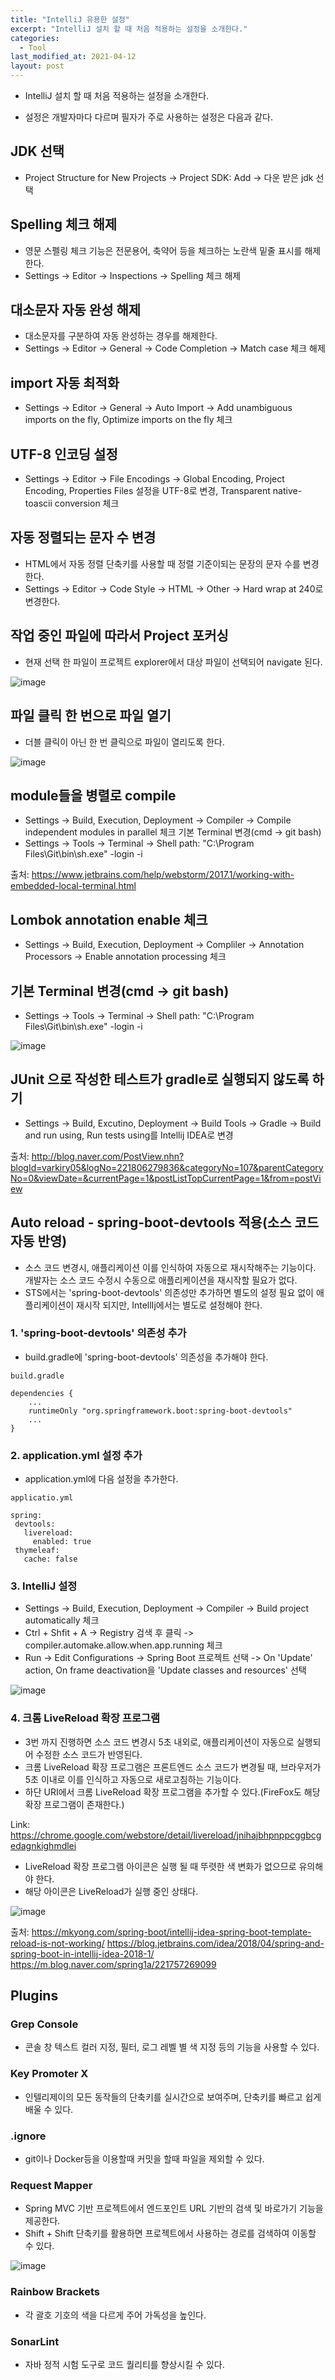 ```yaml
---
title: "IntelliJ 유용한 설정"
excerpt: "IntelliJ 설치 할 때 처음 적용하는 설정을 소개한다."
categories:
  - Tool
last_modified_at: 2021-04-12
layout: post
---
```

- IntelliJ 설치 할 때 처음 적용하는 설정을 소개한다.



- 설정은 개발자마다 다르며 필자가 주로 사용하는 설정은 다음과 같다.



## JDK 선택
- Project Structure for New Projects -> Project SDK: Add -> 다운 받은  jdk 선택



## Spelling 체크 해제
- 영문 스펠링 체크 기능은 전문용어, 축약어 등을 체크하는 노란색 밑줄 표시를 해제한다.
- Settings -> Editor -> Inspections -> Spelling 체크 해제



## 대소문자 자동 완성 해제
- 대소문자를 구분하여 자동 완성하는 경우를 해제한다.
- Settings -> Editor -> General -> Code Completion -> Match case 체크 해제



## import 자동 최적화
- Settings -> Editor -> General -> Auto Import -> Add unambiguous imports on the fly, Optimize imports on the fly 체크



## UTF-8 인코딩 설정
- Settings -> Editor -> File Encodings -> Global Encoding, Project Encoding, Properties Files 설정을 UTF-8로 변경, Transparent native-toascii conversion 체크



## 자동 정렬되는 문자 수 변경
- HTML에서 자동 정렬 단축키를 사용할 때 정렬 기준이되는 문장의 문자 수를 변경한다.
- Settings -> Editor -> Code Style -> HTML -> Other -> Hard wrap at 240로 변경한다.


## 작업 중인 파일에 따라서 Project 포커싱
- 현재 선택 한 파일이 프로젝트 explorer에서 대상 파일이 선택되어 navigate 된다.

![image](/assets/images/2020-07-18-IntelliJ1/image1.png)



## 파일 클릭 한 번으로 파일 열기
- 더블 클릭이 아닌 한 번 클릭으로 파일이 열리도록 한다.

![image](/assets/images/2020-07-18-IntelliJ1/image2.png)



## module들을 병렬로 compile
- Settings -> Build, Execution, Deployment -> Compiler -> Compile independent modules in parallel 체크
기본 Terminal 변경(cmd -> git bash)
- Settings -> Tools -> Terminal -> Shell path: "C:\Program Files\Git\bin\sh.exe" -login -i

출처: <https://www.jetbrains.com/help/webstorm/2017.1/working-with-embedded-local-terminal.html>



## Lombok annotation enable 체크
- Settings -> Build, Execution, Deployment -> Compliler -> Annotation Processors -> Enable annotation processing 체크



## 기본 Terminal 변경(cmd -> git bash)
- Settings -> Tools -> Terminal -> Shell path: "C:\Program Files\Git\bin\sh.exe" -login -i

![image](/assets/images/2020-07-18-IntelliJ1/image3.png)



## JUnit 으로 작성한 테스트가 gradle로 실행되지 않도록 하기
- Settings -> Build, Excutino, Deployment -> Build Tools -> Gradle -> Build and run using, Run tests using를 Intellij IDEA로 변경

출처: <http://blog.naver.com/PostView.nhn?blogId=varkiry05&logNo=221806279836&categoryNo=107&parentCategoryNo=0&viewDate=&currentPage=1&postListTopCurrentPage=1&from=postView>



## Auto reload - spring-boot-devtools 적용(소스 코드 자동 반영)
- 소스 코드 변경시, 애플리케이션 이를 인식하여 자동으로 재시작해주는 기능이다. 개발자는 소스 코드 수정시 수동으로 애플리케이션을 재시작할 필요가 없다. 
- STS에서는 'spring-boot-devtools' 의존성만 추가하면 별도의 설정 필요 없이 애플리케이션이 재시작 되지만, IntellIj에서는 별도로 설정해야 한다.


### 1. 'spring-boot-devtools' 의존성 추가
- build.gradle에 'spring-boot-devtools' 의존성을 추가해야 한다.

```
build.gradle
```

```
dependencies {
    ...
    runtimeOnly "org.springframework.boot:spring-boot-devtools"
    ... 
}
```


### 2. application.yml 설정 추가
- application.yml에 다음 설정을 추가한다. 

```
applicatio.yml
```

```
spring:
 devtools:
   livereload:
     enabled: true
 thymeleaf:
   cache: false
```


### 3. IntelliJ 설정
- Settings -> Build, Execution, Deployment -> Compiler -> Build project automatically 체크
- Ctrl + Shfit + A -> Registry 검색 후 클릭 -> compiler.automake.allow.when.app.running 체크
- Run -> Edit Configurations -> Spring Boot 프로젝트 선택 -> On 'Update' action, On frame deactivation을 'Update classes and resources' 선택

![image](/assets/images/2020-07-18-IntelliJ1/image4.png)


### 4. 크롬 LiveReload 확장 프로그램
- 3번 까지 진행하면 소스 코드 변경시 5초 내외로, 애플리케이션이 자동으로 실행되어 수정한 소스 코드가 반영된다.
- 크롬 LiveReload 확장 프로그램은 프론트엔드 소스 코드가 변경될 때, 브라우저가 5초 이내로 이를 인식하고 자동으로 새로고침하는 기능이다.
- 하단 URI에서 크롬 LiveReload 확장 프로그램을 추가할 수 있다.(FireFox도 해당 확장 프로그램이 존재한다.)

Link: <https://chrome.google.com/webstore/detail/livereload/jnihajbhpnppcggbcgedagnkighmdlei>

- LiveReload 확장 프로그램 아이콘은 실행 될 때 뚜렷한 색 변화가 없으므로 유의해야 한다.
- 해당 아이콘은 LiveReload가 실행 중인 상태다.

![image](/assets/images/2020-07-18-IntelliJ1/image5.png)

출처: <https://mkyong.com/spring-boot/intellij-idea-spring-boot-template-reload-is-not-working/>
<https://blog.jetbrains.com/idea/2018/04/spring-and-spring-boot-in-intellij-idea-2018-1/>
<https://m.blog.naver.com/spring1a/221757269099>



## Plugins  


### Grep Console
- 콘솔 창 텍스트 컬러 지정, 필터, 로그 레벨 별 색 지정 등의 기능을 사용할 수 있다.


### Key Promoter X
- 인텔리제이의 모든 동작들의 단축키를 실시간으로 보여주며, 단축키를 빠르고 쉽게 배울 수 있다.


### .ignore
 - git이나 Docker등을 이용할때 커밋을 할때 파일을 제외할 수 있다. 


### Request Mapper
- Spring MVC 기반 프로젝트에서 엔드포인트 URL 기반의 검색 및 바로가기 기능을 제공한다.
- Shift + Shift 단축키를 활용하면 프로젝트에서 사용하는 경로를 검색하여 이동할 수 있다.

![image](/assets/images/2020-07-18-IntelliJ1/image6.png)


### Rainbow Brackets
- 각 괄호 기호의 색을 다르게 주어 가독성을 높인다.


### SonarLint
- 자바 정적 시험 도구로 코드 퀄리티를 향상시킬 수 있다.
